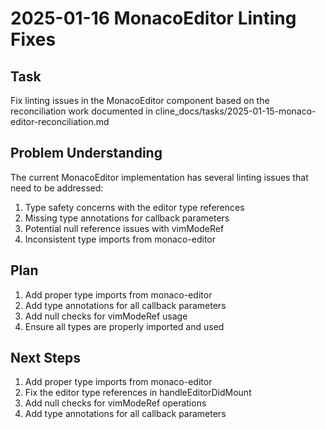 # 2025-01-16 MonacoEditor Linting Fixes

## Task
Fix linting issues in the MonacoEditor component based on the reconciliation work documented in cline_docs/tasks/2025-01-15-monaco-editor-reconciliation.md

## Problem Understanding
The current MonacoEditor implementation has several linting issues that need to be addressed:
1. Type safety concerns with the editor type references
2. Missing type annotations for callback parameters
3. Potential null reference issues with vimModeRef
4. Inconsistent type imports from monaco-editor

## Plan
1. Add proper type imports from monaco-editor
2. Add type annotations for all callback parameters
3. Add null checks for vimModeRef usage
4. Ensure all types are properly imported and used

## Next Steps
1. Add proper type imports from monaco-editor
2. Fix the editor type references in handleEditorDidMount
3. Add null checks for vimModeRef operations
4. Add type annotations for all callback parameters
